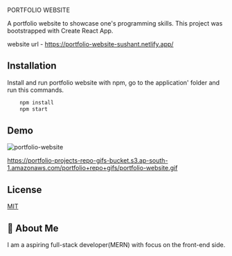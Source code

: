 
PORTFOLIO WEBSITE

A portfolio website to showcase one's programming skills. This project was bootstrapped with Create React App.

website url - https://portfolio-website-sushant.netlify.app/

## Installation

Install and run portfolio website with npm, go to the application' folder and run this commands.
```bash
    npm install
    npm start
```
    
## Demo
![portfolio-website](https://user-images.githubusercontent.com/30661399/149971420-5d21aa8d-c61d-4288-bc64-87034e31dc54.gif)

https://portfolio-projects-repo-gifs-bucket.s3.ap-south-1.amazonaws.com/portfolio+repo+gifs/portfolio-website.gif
## License

[MIT](https://choosealicense.com/licenses/mit/)


## 🚀 About Me
I am a aspiring full-stack developer(MERN) with focus on the front-end side.

